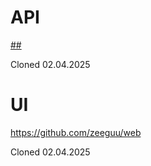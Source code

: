 # API

[##](https://github.com/zeeguu/api)

Cloned 02.04.2025

# UI

https://github.com/zeeguu/web

Cloned 02.04.2025
